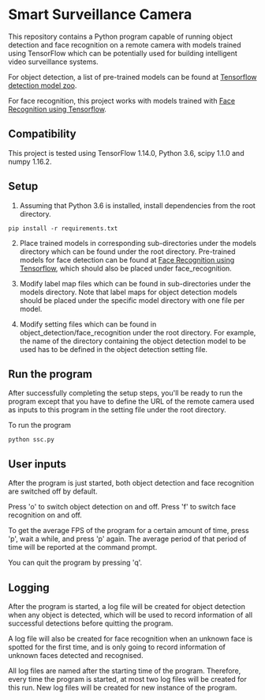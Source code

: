 # Smart Surveillance Camera

This repository contains a Python program capable of running object detection and face recognition on a remote camera with models trained using TensorFlow which can be potentially used for building intelligent video surveillance systems.

For object detection, a list of pre-trained models can be found at [Tensorflow detection model zoo](https://github.com/tensorflow/models/blob/master/research/object_detection/g3doc/detection_model_zoo.md).

For face recognition, this project works with models trained with [Face Recognition using Tensorflow](https://github.com/davidsandberg/facenet).

## Compatibility

This project is tested using TensorFlow 1.14.0, Python 3.6, scipy 1.1.0 and numpy 1.16.2.

## Setup

1. Assuming that Python 3.6 is installed, install dependencies from the root directory.
```Shell
pip install -r requirements.txt
```

2. Place trained models in corresponding sub-directories under the models directory which can be found under the root directory. Pre-trained models for face detection can be found at [Face Recognition using Tensorflow](https://github.com/davidsandberg/facenet), which should also be placed under face_recognition.

3. Modify label map files which can be found in sub-directories under the models directory. Note that label maps for object detection models should be placed under the specific model directory with one file per model.

4. Modify setting files which can be found in object_detection/face_recognition under the root directory.
For example, the name of the directory containing the object detection model to be used has to be defined in the object detection setting file.

## Run the program

After successfully completing the setup steps, you'll be ready to run the program except that you have to define the URL of the remote camera used as inputs to this program in the setting file under the root directory.

To run the program
```Shell
python ssc.py
```

## User inputs

After the program is just started, both object detection and face recognition are switched off by default.

Press 'o' to switch object detection on and off. Press 'f' to switch face recognition on and off.

To get the average FPS of the program for a certain amount of time, press 'p', wait a while, and press 'p' again.
The average period of that period of time will be reported at the command prompt.

You can quit the program by pressing 'q'.

## Logging

After the program is started, a log file will be created for object detection when any object is detected,
which will be used to record information of all successful detections before quitting the program.

A log file will also be created for face recognition when an unknown face is spotted for the first time,
and is only going to record information of unknown faces detected and recognised.

All log files are named after the starting time of the program.
Therefore, every time the program is started, at most two log files will be created for this run.
New log files will be created for new instance of the program.
